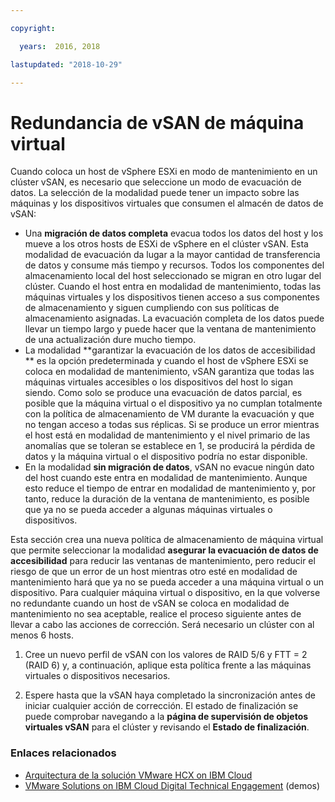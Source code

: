 ```yaml
---

copyright:

  years:  2016, 2018

lastupdated: "2018-10-29"

---
```


# Redundancia de vSAN de máquina virtual

Cuando coloca un host de vSphere ESXi en modo de mantenimiento en un clúster vSAN, es necesario que seleccione un modo de evacuación de datos. La selección de la modalidad puede tener un impacto sobre las máquinas y los dispositivos virtuales que consumen el almacén de datos de vSAN:
* Una **migración de datos completa** evacua todos los datos del host y los mueve a los otros hosts de ESXi de vSphere en el clúster vSAN. Esta modalidad de evacuación da lugar a la mayor cantidad de transferencia de datos y consume más tiempo y recursos. Todos los componentes del almacenamiento local del host seleccionado se migran en otro lugar del clúster. Cuando el host entra en modalidad de mantenimiento, todas las máquinas virtuales y los dispositivos tienen acceso a sus componentes de almacenamiento y siguen cumpliendo con sus políticas de almacenamiento asignadas. La evacuación completa de los datos puede llevar un tiempo largo y puede hacer que la ventana de mantenimiento de una actualización dure mucho tiempo.
* La modalidad **garantizar la evacuación de los datos de accesibilidad ** es la opción predeterminada y cuando el host de vSphere ESXi se coloca en modalidad de mantenimiento, vSAN garantiza que todas las máquinas virtuales accesibles o los dispositivos del host lo sigan siendo. Como solo se produce una evacuación de datos parcial, es posible que la máquina virtual o el dispositivo ya no cumplan totalmente con la política de almacenamiento de VM durante la evacuación y que no tengan acceso a todas sus réplicas. Si se produce un error mientras el host está en modalidad de mantenimiento y el nivel primario de las anomalías que se toleran se establece en 1, se producirá la pérdida de datos y la máquina virtual o el dispositivo podría no estar disponible.
* En la modalidad **sin migración de datos**, vSAN no evacue ningún dato del host cuando este entra en modalidad de mantenimiento. Aunque esto reduce el tiempo de entrar en modalidad de mantenimiento y, por tanto, reduce la duración de la ventana de mantenimiento, es posible que ya no se pueda acceder a algunas máquinas virtuales o dispositivos.

Esta sección crea una nueva política de almacenamiento de máquina virtual que permite seleccionar la modalidad **asegurar la evacuación de datos de accesibilidad** para reducir las ventanas de mantenimiento, pero reducir el riesgo de que un error de un host mientras otro esté en modalidad de mantenimiento hará que ya no se pueda acceder a una máquina virtual o un dispositivo. Para cualquier máquina virtual o dispositivo, en la que volverse no redundante cuando un host de vSAN se coloca en modalidad de mantenimiento no sea aceptable, realice el proceso siguiente antes de llevar a cabo las acciones de corrección. Será necesario un clúster con al menos 6 hosts.

1. Cree un nuevo perfil de vSAN con los valores de RAID 5/6 y FTT = 2 (RAID 6) y, a continuación, aplique esta política frente a las máquinas virtuales o dispositivos necesarios.

2. Espere hasta que la vSAN haya completado la sincronización antes de iniciar cualquier acción de corrección. El estado de finalización se puede comprobar navegando a la **página de supervisión de objetos virtuales vSAN** para el clúster y revisando el **Estado de finalización**.

### Enlaces relacionados

* [Arquitectura de la solución VMware HCX on IBM Cloud](https://www.ibm.com/cloud/garage/files/HCX_Architecture_Design.pdf)
* [VMware Solutions on IBM Cloud Digital Technical Engagement](https://ibm-dte.mybluemix.net/ibm-vmware) (demos)
